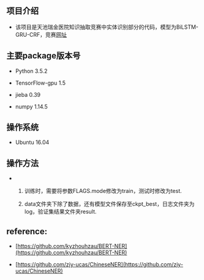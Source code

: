 ## 项目介绍
* 该项目是天池瑞金医院知识抽取竞赛中实体识别部分的代码，模型为BiLSTM-GRU-CRF，竞赛[网址](https://tianchi.aliyun.com/competition/introduction.htm?spm=5176.100066.0.0.3bea33af6U381n&raceId=231687)

## 主要package版本号

* Python 3.5.2

* TensorFlow-gpu 1.5

* jieba 0.39

* numpy 1.14.5


## 操作系统

* Ubuntu 16.04

## 操作方法

* 1. 训练时，需要将参数FLAGS.mode修改为train，测试时修改为test.

  2. data文件夹下除了数据，还有模型文件保存至ckpt_best，日志文件夹为log，验证集结果文件夹result.

## reference:

* [https://github.com/kyzhouhzau/BERT-NER](https://github.com/kyzhouhzau/BERT-NER)

* [https://github.com/zjy-ucas/ChineseNER](https://github.com/zjy-ucas/ChineseNER)


